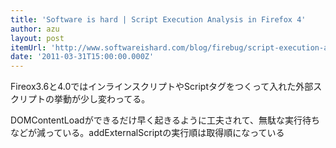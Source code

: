 ```yaml
---
title: 'Software is hard | Script Execution Analysis in Firefox 4'
author: azu
layout: post
itemUrl: 'http://www.softwareishard.com/blog/firebug/script-execution-analysis-in-firefox-4/'
date: '2011-03-31T15:00:00.000Z'
---
```

Fireox3.6と4.0ではインラインスクリプトやScriptタグをつくって入れた外部スクリプトの挙動が少し変わってる。

DOMContentLoadができるだけ早く起きるように工夫されて、無駄な実行待ちなどが減っている。addExternalScriptの実行順は取得順になっている

